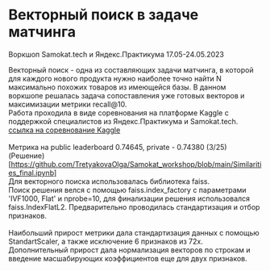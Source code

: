 # Векторный поиск в задаче матчинга

Воркшоп Samokat.tech и Яндекс.Практикума 17.05-24.05.2023

Векторный поиск - одна из составляющих задачи матчинга, в которой для каждого нового продукта нужно наиболее точно найти N максимально похожих товаров из имеющейся базы.
В данном воркшопе решалась задача сопоставления уже готовых векторов и максимизации метрики recall@10. </br>
Работа проходила в виде соревнования на платформе Kaggle с поддержкой специалистов из Яндекс.Практикума и Samokat.tech.</br>
[ссылка на соревнование Kaggle](https://www.kaggle.com/competitions/samokattechworkshop/overview)
</br>
</br>
Метрика на public leaderboard 0.74645, private - 0.74380 (3/25)</br>
(Решение)[https://github.com/TretyakovaOlga/Samokat_workshop/blob/main/Similarities_final.ipynb] </br>
Для векторного поиска использовалась библиотека faiss.</br>
Поиск решения велся с помощью faiss.index_factory с параметрами 'IVF1000, Flat' и nprobe=10, для финализации решения использовался faiss.IndexFlatL2. Предварительно проводилась стандартизация и отбор признаков.</br>
</br>
Наибольший прирост метрики дала стандартизация данных с помощью StandartScaler, а также исключение 6 признаков из 72х.
Дополнительный прирост дала нормализация векторов по строкам и введение масшабирующих коэффициентов еще для двух признаков.
